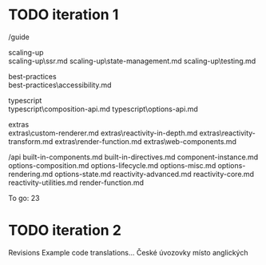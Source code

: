 TODO iteration 1
================

/guide

scaling-up\
scaling-up\ssr.md
scaling-up\state-management.md
scaling-up\testing.md

best-practices\
best-practices\accessibility.md

typescript\
typescript\composition-api.md
typescript\options-api.md

extras\
extras\custom-renderer.md
extras\reactivity-in-depth.md
extras\reactivity-transform.md
extras\render-function.md
extras\web-components.md


/api
built-in-components.md
built-in-directives.md
component-instance.md
options-composition.md
options-lifecycle.md
options-misc.md
options-rendering.md
options-state.md
reactivity-advanced.md
reactivity-core.md
reactivity-utilities.md
render-function.md

To go: 23


TODO iteration 2
================
Revisions
Example code translations...
České úvozovky místo anglických
